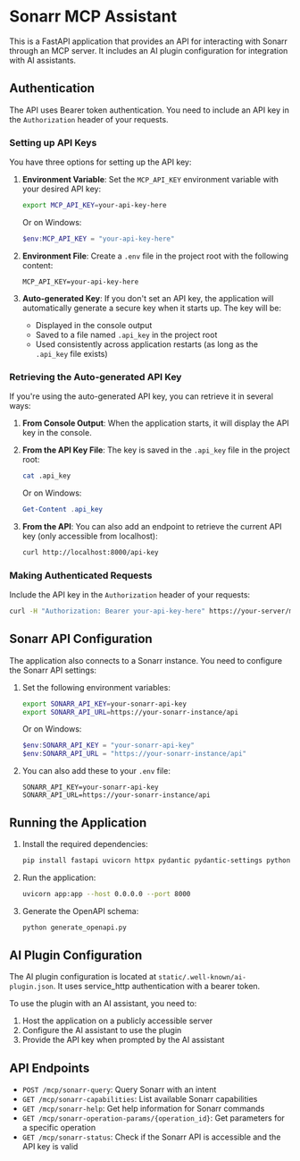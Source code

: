# Sonarr MCP Assistant

This is a FastAPI application that provides an API for interacting with Sonarr through an MCP server. It includes an AI plugin configuration for integration with AI assistants.

## Authentication

The API uses Bearer token authentication. You need to include an API key in the `Authorization` header of your requests.

### Setting up API Keys

You have three options for setting up the API key:

1. **Environment Variable**: Set the `MCP_API_KEY` environment variable with your desired API key:

   ```bash
   export MCP_API_KEY=your-api-key-here
   ```

   Or on Windows:

   ```powershell
   $env:MCP_API_KEY = "your-api-key-here"
   ```

2. **Environment File**: Create a `.env` file in the project root with the following content:

   ```
   MCP_API_KEY=your-api-key-here
   ```

3. **Auto-generated Key**: If you don't set an API key, the application will automatically generate a secure key when it starts up. The key will be:
   - Displayed in the console output
   - Saved to a file named `.api_key` in the project root
   - Used consistently across application restarts (as long as the `.api_key` file exists)

### Retrieving the Auto-generated API Key

If you're using the auto-generated API key, you can retrieve it in several ways:

1. **From Console Output**: When the application starts, it will display the API key in the console.

2. **From the API Key File**: The key is saved in the `.api_key` file in the project root:

   ```bash
   cat .api_key
   ```

   Or on Windows:

   ```powershell
   Get-Content .api_key
   ```

3. **From the API**: You can also add an endpoint to retrieve the current API key (only accessible from localhost):

   ```bash
   curl http://localhost:8000/api-key
   ```

### Making Authenticated Requests

Include the API key in the `Authorization` header of your requests:

```bash
curl -H "Authorization: Bearer your-api-key-here" https://your-server/mcp/sonarr-status
```

## Sonarr API Configuration

The application also connects to a Sonarr instance. You need to configure the Sonarr API settings:

1. Set the following environment variables:

   ```bash
   export SONARR_API_KEY=your-sonarr-api-key
   export SONARR_API_URL=https://your-sonarr-instance/api
   ```

   Or on Windows:

   ```powershell
   $env:SONARR_API_KEY = "your-sonarr-api-key"
   $env:SONARR_API_URL = "https://your-sonarr-instance/api"
   ```

2. You can also add these to your `.env` file:

   ```
   SONARR_API_KEY=your-sonarr-api-key
   SONARR_API_URL=https://your-sonarr-instance/api
   ```

## Running the Application

1. Install the required dependencies:

   ```bash
   pip install fastapi uvicorn httpx pydantic pydantic-settings python-dotenv
   ```

2. Run the application:

   ```bash
   uvicorn app:app --host 0.0.0.0 --port 8000
   ```

3. Generate the OpenAPI schema:

   ```bash
   python generate_openapi.py
   ```

## AI Plugin Configuration

The AI plugin configuration is located at `static/.well-known/ai-plugin.json`. It uses service_http authentication with a bearer token.

To use the plugin with an AI assistant, you need to:

1. Host the application on a publicly accessible server
2. Configure the AI assistant to use the plugin
3. Provide the API key when prompted by the AI assistant

## API Endpoints

- `POST /mcp/sonarr-query`: Query Sonarr with an intent
- `GET /mcp/sonarr-capabilities`: List available Sonarr capabilities
- `GET /mcp/sonarr-help`: Get help information for Sonarr commands
- `GET /mcp/sonarr-operation-params/{operation_id}`: Get parameters for a specific operation
- `GET /mcp/sonarr-status`: Check if the Sonarr API is accessible and the API key is valid